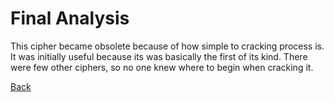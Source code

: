 # Final Analysis

This cipher became obsolete because of how simple to cracking process is. It was initially useful because its was basically the first of its kind. There were few other ciphers, so no one knew where to begin when cracking it.

[Back](README.md)
